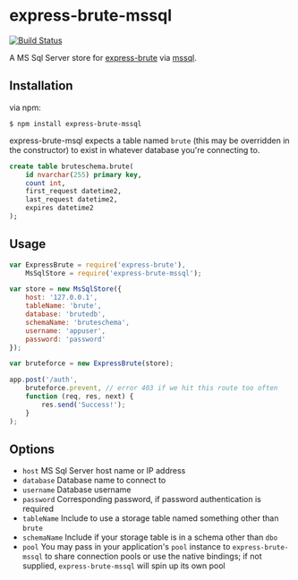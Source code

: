 express-brute-mssql
===================

[![Build Status](https://travis-ci.org/reg0/express-brute-mssql.svg?branch=master)](https://travis-ci.org/reg0/express-brute-mssql)

A MS Sql Server store for [express-brute](https://github.com/AdamPflug/express-brute) via [mssql](https://github.com/tediousjs/node-mssql).

Installation
------------
via npm:

    $ npm install express-brute-mssql

express-brute-msql expects a table named `brute` (this may be overridden in the constructor) to exist in whatever database you're connecting to.

```sql
create table bruteschema.brute(
	id nvarchar(255) primary key, 
	count int, 
	first_request datetime2, 
	last_request datetime2, 
	expires datetime2
);
```
Usage
-----
``` js
var ExpressBrute = require('express-brute'),
	MsSqlStore = require('express-brute-mssql');

var store = new MsSqlStore({
	host: '127.0.0.1',
	tableName: 'brute',
	database: 'brutedb',
	schemaName: 'bruteschema',
	username: 'appuser',
	password: 'password'
});

var bruteforce = new ExpressBrute(store);

app.post('/auth',
	bruteforce.prevent, // error 403 if we hit this route too often
	function (req, res, next) {
		res.send('Success!');
	}
);
```

Options
-------
- `host`         MS Sql Server host name or IP address
- `database`     Database name to connect to
- `username`     Database username
- `password`     Corresponding password, if password authentication is required
- `tableName`    Include to use a storage table named something other than `brute`
- `schemaName`   Include if your storage table is in a schema other than `dbo`
- `pool`         You may pass in your application's `pool` instance to `express-brute-mssql` to share connection pools or use the native bindings; if not supplied, `express-brute-mssql` will spin up its own pool
